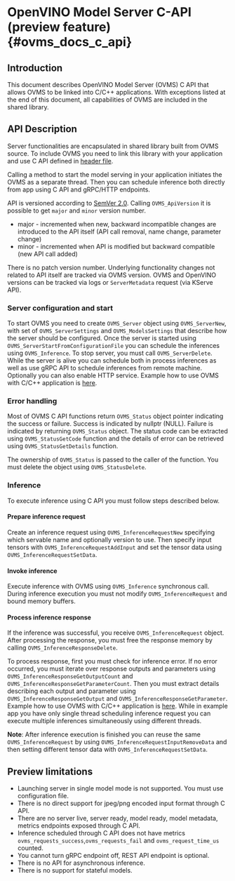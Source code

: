 # OpenVINO Model Server C-API (preview feature) {#ovms_docs_c_api}

## Introduction

This document describes OpenVINO Model Server (OVMS) C API that allows OVMS to be linked into C/C++ applications. With exceptions listed at the end of this document, all capabilities of OVMS are included in the shared library.

## API Description

Server functionalities are encapsulated in shared library built from OVMS source. To include OVMS you need to link this library with your application and use C API defined in [header file](https://github.com/openvinotoolkit/model_server/blob/develop/src/ovms.h). 


Calling a method to start the model serving in your application initiates the OVMS as a separate thread. Then you can schedule inference both directly from app using C API and gRPC/HTTP endpoints.

API is versioned according to [SemVer 2.0](https://semver.org/). Calling `OVMS_ApiVersion` it is possible to get `major` and `minor` version number.
- major - incremented when new, backward incompatible changes are introduced to the API itself (API call removal, name change, parameter change)
- minor - incremented when API is modified but backward compatible (new API call added)

There is no patch version number. Underlying functionality changes not related to API itself are tracked via OVMS version. OVMS and OpenVINO versions can be tracked via logs or `ServerMetadata` request (via KServe API).

### Server configuration and start

To start OVMS you need to create `OVMS_Server` object using `OVMS_ServerNew`, with set of `OVMS_ServerSettings` and `OVMS_ModelsSettings` that describe how the server should be configured. Once the server is started using `OVMS_ServerStartFromConfigurationFile` you can schedule the inferences using `OVMS_Inference`. To stop server, you must call `OVMS_ServerDelete`. While the server is alive you can schedule both in process inferences as well as use gRPC API to schedule inferences from remote machine. Optionally you can also enable HTTP service. Example how to use OVMS with C/C++ application is [here](../demos/c_api_minimal_app/README.md).

### Error handling
Most of OVMS C API functions return `OVMS_Status` object pointer indicating the success or failure. Success is indicated by nullptr (NULL). Failure is indicated by returning `OVMS_Status` object. The status code can be extracted using `OVMS_StatusGetCode` function and the details of error can be retrieved using `OVMS_StatusGetDetails` function.

The ownership of `OVMS_Status` is passed to the caller of the function. You must delete the object using `OVMS_StatusDelete`.

### Inference

To execute inference using C API you must follow steps described below.

#### Prepare inference request
Create an inference request using `OVMS_InferenceRequestNew` specifying which servable name and optionally version to use. Then specify input tensors with `OVMS_InferenceRequestAddInput` and set the tensor data using `OVMS_InferenceRequestSetData`.

#### Invoke inference
Execute inference with OVMS using `OVMS_Inference` synchronous call. During inference execution you must not modify `OVMS_InferenceRequest` and bound memory buffers.

#### Process inference response
If the inference was successful, you receive `OVMS_InferenceRequest` object. After processing the response, you must free the response memory by calling `OVMS_InferenceResponseDelete`.

To process response, first you must check for inference error. If no error occurred, you must iterate over response outputs and parameters using `OVMS_InferenceResponseGetOutputCount` and `OVMS_InferenceResponseGetParameterCount`. Then you must extract details describing each output and parameter using `OVMS_InferenceResponseGetOutput` and `OVMS_InferenceResponseGetParameter`. Example how to use OVMS with C/C++ application is [here](../demos/c_api_minimal_app/README.md). While in example app you have only single thread scheduling inference request you can execute multiple inferences simultaneously using different threads.

**Note**: After inference execution is finished you can reuse the same `OVMS_InferenceRequest` by using `OVMS_InferenceRequestInputRemoveData` and then setting different tensor data with `OVMS_InferenceRequestSetData`.

## Preview limitations
* Launching server in single model mode is not supported. You must use configuration file.
* There is no direct support for jpeg/png encoded input format through C API.
* There are no server live, server ready, model ready, model metadata, metrics endpoints exposed through C API.
* Inference scheduled through C API does not have metrics `ovms_requests_success`,`ovms_requests_fail` and `ovms_request_time_us` counted.
* You cannot turn gRPC endpoint off, REST API endpoint is optional.
* There is no API for asynchronous inference.
* There is no support for stateful models.

